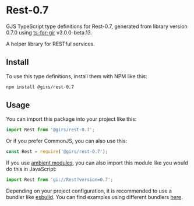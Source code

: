 
# Rest-0.7

GJS TypeScript type definitions for Rest-0.7, generated from library version 0.7.0 using [ts-for-gir](https://github.com/gjsify/ts-for-gjs) v3.0.0-beta.13.

A helper library for RESTful services.

## Install

To use this type definitions, install them with NPM like this:
```bash
npm install @girs/rest-0.7
```

## Usage

You can import this package into your project like this:
```ts
import Rest from '@girs/rest-0.7';
```

Or if you prefer CommonJS, you can also use this:
```ts
const Rest = require('@girs/rest-0.7');
```

If you use [ambient modules](https://github.com/gjsify/ts-for-gir/tree/main/packages/cli#ambient-modules), you can also import this module like you would do this in JavaScript:

```ts
import Rest from 'gi://Rest?version=0.7';
```

Depending on your project configuration, it is recommended to use a bundler like [esbuild](https://esbuild.github.io/). You can find examples using different bundlers [here](https://github.com/gjsify/ts-for-gir/tree/main/examples).